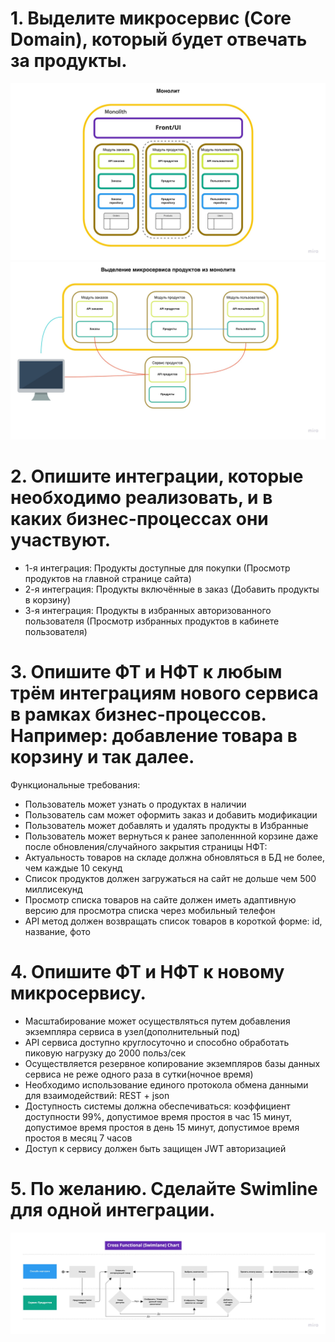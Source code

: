 # 1. Выделите микросервис (Core Domain), который будет отвечать за продукты.
![alt tag](https://github.com/reddeveI/sb-architecture/blob/main/images/Monolith.jpeg)
![alt tag](https://github.com/reddeveI/sb-architecture/blob/main/images/Microservice-from-monolith.jpg)

# 2. Опишите интеграции, которые необходимо реализовать, и в каких бизнес-процессах они участвуют.
- 1-я интеграция: Продукты доступные для покупки (Просмотр продуктов на главной странице сайта)
- 2-я интеграция: Продукты включённые в заказ (Добавить продукты в корзину)
- 3-я интеграция: Продукты в избранных авторизованного пользователя (Просмотр избранных продуктов в кабинете пользователя)

# 3. Опишите ФТ и НФТ к любым трём интеграциям нового сервиса в рамках бизнес-процессов. Например: добавление товара в корзину и так далее.
Функциональные требования:
- Пользователь может узнать о продуктах в наличии
- Пользователь сам может оформить заказ и добавить модификации
- Пользователь может добавлять и удалять продукты в Избранные
- Пользователь может вернуться к ранее заполеннной корзине даже после обновления/случайного закрытия страницы 
НФТ:
- Актуальность товаров на складе должна обновляться в БД не более, чем каждые 10 секунд
- Список продуктов должен загружаться на сайт не дольше чем 500 миллисекунд
- Просмотр списка товаров на сайте должен иметь адаптивную версию для просмотра списка через мобильный телефон
- API метод должен возвращать список товаров в короткой форме: id, название, фото

# 4. Опишите ФТ и НФТ к новому микросервису.
- Масштабирование может осуществляться путем добавления экземпляра сервиса в узел(дополнительный под)
- API сервиса доступно круглосуточно и способно обработать пиковую нагрузку до 2000 польз/сек
- Осуществляется резервное копирование экземпляров базы данных сервиса не реже одного раза в сутки(ночное время)
- Необходимо использование единого протокола обмена данными для взаимодействий: REST + json
- Доступность системы должна обеспечиваться: коэффициент доступности 99%, допустимое время простоя в час 15 минут, допустимое время простоя в день 15 минут, допустимое время простоя в месяц 7 часов
- Доступ к сервису должен быть защищен JWT авторизацией


# 5. По желанию. Сделайте Swimline для одной интеграции.
![alt tag](https://github.com/reddeveI/sb-architecture/blob/main/images/Swimlane-Chart.jpg)
